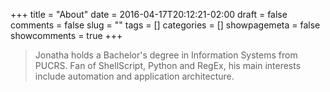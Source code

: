 +++ 
title = "About"
date = 2016-04-17T20:12:21-02:00
draft = false 
comments = false 
slug = "" 
tags = []
categories = []
showpagemeta = false
showcomments = true
+++

> Jonatha holds a Bachelor's degree in Information Systems from PUCRS. Fan of ShellScript, Python and RegEx, his main interests include automation and application architecture. 


